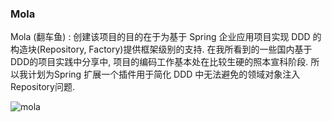 ### Mola

  Mola (翻车鱼) :  创建该项目的目的在于为基于 Spring 企业应用项目实现 DDD 的构造块(Repository, Factory)提供框架级别的支持. 在我所看到的一些国内基于DDD的项目实践中分享中, 项目的编码工作基本处在比较生硬的照本宣科阶段.  所以我计划为Spring 扩展一个插件用于简化 DDD 中无法避免的领域对象注入Repository问题. 

![mola](https://imgsrc.baidu.com/baike/pic/item/0df431adcbef760901acb34225dda3cc7dd99e43.jpg)
